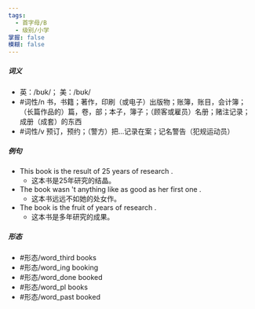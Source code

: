 ```yaml
---
tags:
  - 首字母/B
  - 级别/小学
掌握: false
模糊: false
---
```

##### 词义
- 英：/bʊk/； 美：/bʊk/
- #词性/n  书，书籍；著作，印刷（或电子）出版物；账簿，账目，会计簿；（长篇作品的）篇，卷，部；本子，簿子；（顾客或雇员）名册；赌注记录；成册（成套）的东西
- #词性/v  预订，预约；（警方）把...记录在案；记名警告（犯规运动员）
##### 例句
- This book is the result of 25 years of research .
	- 这本书是25年研究的结晶。
- The book wasn 't anything like as good as her first one .
	- 这本书远远不如她的处女作。
- The book is the fruit of years of research .
	- 这本书是多年研究的成果。
##### 形态
- #形态/word_third books
- #形态/word_ing booking
- #形态/word_done booked
- #形态/word_pl books
- #形态/word_past booked
